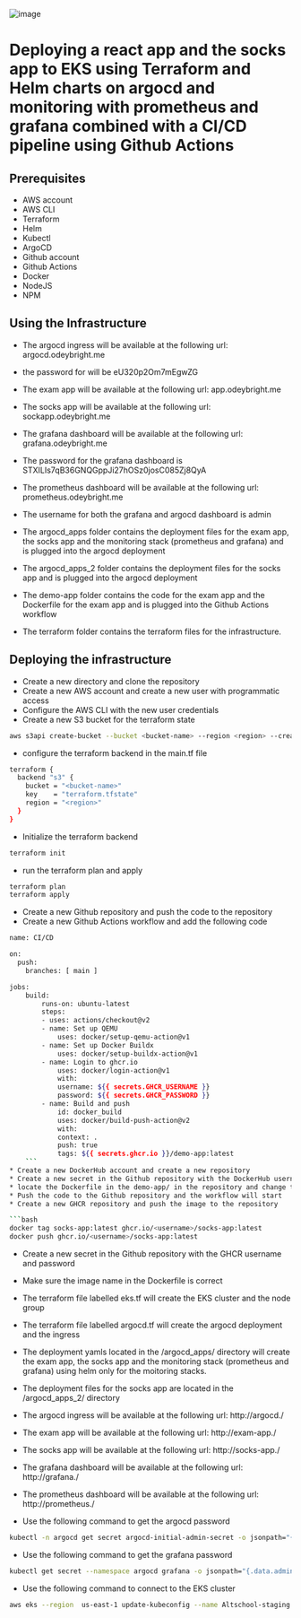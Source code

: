 ![image](https://user-images.githubusercontent.com/62260900/226180985-6f6358fb-2e67-4865-8bc1-4b9ad7ec6c2f.png)

# Deploying a react app and the socks app to EKS using Terraform and Helm charts on argocd and monitoring with prometheus and grafana combined with a CI/CD pipeline using Github Actions

## Prerequisites

* AWS account
* AWS CLI
* Terraform
* Helm
* Kubectl
* ArgoCD
* Github account
* Github Actions
* Docker
* NodeJS
* NPM

## Using the Infrastructure

* The argocd ingress will be available at the following url: argocd.odeybright.me
* the password for will be eU320p2Om7mEgwZG
* The exam app will be available at the following url: app.odeybright.me
* The socks app will be available at the following url: sockapp.odeybright.me
* The grafana dashboard will be available at the following url: grafana.odeybright.me
* The password for the grafana dashboard is STXILIs7qB36GNQGppJi27hOSz0josC085Zj8QyA
* The prometheus dashboard will be available at the following url: prometheus.odeybright.me
* The username for both the grafana and argocd dashboard is admin

* The argocd_apps folder contains the deployment files for the exam app, the socks app and the monitoring stack (prometheus and grafana) and is plugged into the argocd deployment

* The argocd_apps_2 folder contains the deployment files for the socks app and is plugged into the argocd deployment

* The demo-app folder contains the code for the exam app and the Dockerfile for the exam app and is plugged into the Github Actions workflow

* The terraform folder contains the terraform files for the infrastructure.

## Deploying the infrastructure

* Create a new directory and clone the repository
* Create a new AWS account and create a new user with programmatic access
* Configure the AWS CLI with the new user credentials
* Create a new S3 bucket for the terraform state

```bash
aws s3api create-bucket --bucket <bucket-name> --region <region> --create-bucket-configuration LocationConstraint=<region>
```

* configure the terraform backend in the main.tf file

```bash
terraform {
  backend "s3" {
    bucket = "<bucket-name>"
    key    = "terraform.tfstate"
    region = "<region>"
  }
}
```

* Initialize the terraform backend

```bash
terraform init
```

* run the terraform plan and apply

```bash
terraform plan
terraform apply
```

* Create a new Github repository and push the code to the repository
* Create a new Github Actions workflow and add the following code

```bash
name: CI/CD

on:
  push:
    branches: [ main ]

jobs:
    build:
        runs-on: ubuntu-latest
        steps:
        - uses: actions/checkout@v2
        - name: Set up QEMU
            uses: docker/setup-qemu-action@v1
        - name: Set up Docker Buildx
            uses: docker/setup-buildx-action@v1
        - name: Login to ghcr.io
            uses: docker/login-action@v1
            with:
            username: ${{ secrets.GHCR_USERNAME }}
            password: ${{ secrets.GHCR_PASSWORD }}
        - name: Build and push
            id: docker_build
            uses: docker/build-push-action@v2
            with:
            context: .
            push: true
            tags: ${{ secrets.ghcr.io }}/demo-app:latest
    ``` 
* Create a new DockerHub account and create a new repository
* Create a new secret in the Github repository with the DockerHub username and password
* locate the Dockerfile in the demo-app/ in the repository and change the image name to the DockerHub repository name
* Push the code to the Github repository and the workflow will start
* Create a new GHCR repository and push the image to the repository

```bash
docker tag socks-app:latest ghcr.io/<username>/socks-app:latest
docker push ghcr.io/<username>/socks-app:latest
```

* Create a new secret in the Github repository with the GHCR username and password
* Make sure the image name in the Dockerfile is correct

* The terraform file labelled eks.tf will create the EKS cluster and the node group
* The terraform file labelled argocd.tf will create the argocd deployment and the ingress
* The deployment yamls located in the /argocd_apps/ directory will create the exam app, the socks app and the monitoring stack (prometheus and grafana) using helm only for the moitoring stacks.
* The deployment files for the socks app are located in the /argocd_apps_2/ directory
* The argocd ingress will be available at the following url: http://argocd.<domain-name>/
* The exam app will be available at the following url: http://exam-app.<domain-name>/
* The socks app will be available at the following url: http://socks-app.<domain-name>/
* The grafana dashboard will be available at the following url: http://grafana.<domain-name>/
* The prometheus dashboard will be available at the following url: http://prometheus.<domain-name>/

* Use the following command to get the argocd password

```bash
kubectl -n argocd get secret argocd-initial-admin-secret -o jsonpath="{.data.password}" | base64 -d
```

* Use the following command to get the grafana password

```bash
kubectl get secret --namespace argocd grafana -o jsonpath="{.data.admin-password}" | base64 --decode ; echo
```
* Use the following command to connect to the EKS cluster

```bash
aws eks --region  us-east-1 update-kubeconfig --name Altschool-staging
```




